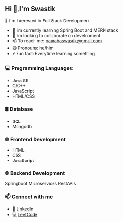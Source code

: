 ## Hi 👋,I'm Swastik 


  👀 I'm Interested in Full Stack Development
- 🌱 I’m currently learning Spring Boot and MERN stack
- 👯 I’m looking to collaborate on development
- 📫 To reach me: [patnahaswastik@gmail.com](mailto:patnahaswastik@gmail.com)
- 😄 Pronouns: he/him
- ⚡ Fun fact: Everytime learning something

 
### 💻 Programming Languages:
- Java SE
- C/C++
- JavaScript
- HTML/CSS


### 🛢 Database
- SQL
- Mongodb


### 🌐 Frontend Development
- HTML
- CSS
- JavaScript
  
### 🌐 Backend Development
Springboot
Microservices
RestAPIs

### 📫 Connect with me 
- 💼 [LinkedIn](https://linkedin.com/in/swastik-patnaha-03318629)
- 💻 [LeetCode](https://leetcode.com/swastikdada)

